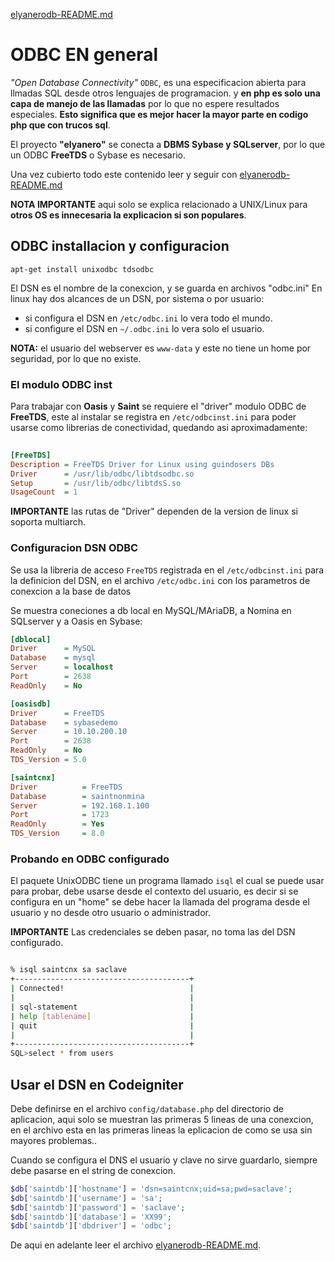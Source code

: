 [elyanerodb-README.md](elyanerodb-README.md)

# ODBC EN general

*"Open Database Connectivity"* `ODBC`, es una especificacion abierta para llmadas SQL desde otros lenguajes de programacion.
y **en php es solo una capa de manejo de las llamadas** por lo que no espere resultados especiales.
**Esto significa que es mejor hacer la mayor parte en codigo php que con trucos sql**.

El proyecto **"elyanero"** se conecta a **DBMS Sybase y SQLserver**, por lo que un ODBC **FreeTDS** o Sybase es necesario.

Una vez cubierto todo este contenido leer y seguir con [elyanerodb-README.md](elyanerodb-README.md)

**NOTA IMPORTANTE** aqui solo se explica relacionado a UNIX/Linux para **otros OS es innecesaria la explicacion si son populares**.

## ODBC installacion y configuracion

`apt-get install unixodbc tdsodbc`

El DSN es el nombre de la conexcion, y se guarda en archivos "odbc.ini" 
En linux hay dos alcances de un DSN, por sistema o por usuario:

* si configura el DSN en `/etc/odbc.ini` lo vera todo el mundo.
* si configure el DSN en `~/.odbc.ini` lo vera solo el usuario.

**NOTA:** el usuario del webserver es `www-data` y este no tiene un home por seguridad, por lo que no existe.

### El modulo ODBC inst

Para trabajar con **Oasis** y **Saint** se requiere el "driver" modulo ODBC de **FreeTDS**, este al instalar 
se registra en `/etc/odbcinst.ini` para poder usarse como librerias de conectividad, quedando asi aproximadamente:

``` ini
  
[FreeTDS]
Description	= FreeTDS Driver for Linux using guindosers DBs
Driver		= /usr/lib/odbc/libtdsodbc.so
Setup		= /usr/lib/odbc/libtdsS.so
UsageCount	= 1
```

**IMPORTANTE** las rutas de "Driver" dependen de la version de linux  si soporta multiarch.

### Configuracion DSN ODBC

Se usa la libreria de acceso `FreeTDS` registrada en el `/etc/odbcinst.ini` para la definicion del DSN, 
en el archivo `/etc/odbc.ini` con los parametros de conexcion a la base de datos 

Se muestra coneciones a db local en MySQL/MAriaDB, a Nomina en SQLserver y a Oasis en Sybase:

``` ini
[dblocal]
Driver		= MySQL
Database	= mysql
Server		= localhost
Port		= 2638
ReadOnly	= No

[oasisdb]
Driver		= FreeTDS
Database	= sybasedemo
Server		= 10.10.200.10
Port		= 2638
ReadOnly	= No
TDS_Version	= 5.0

[saintcnx]
Driver			= FreeTDS
Database		= saintnonmina
Server			= 192.168.1.100
Port			= 1723
ReadOnly		= Yes
TDS_Version		= 8.0
```

### Probando en ODBC configurado

El paquete UnixODBC tiene un programa llamado `isql` el cual se puede usar para probar, debe 
usarse desde el contexto del usuario, es decir si se configura en un "home" se debe hacer la 
llamada del programa desde el usuario y no desde otro usuario o administrador.

**IMPORTANTE** Las credenciales se deben pasar, no toma las del DSN configurado.

``` bash

% isql saintcnx sa saclave
+---------------------------------------+
| Connected!                            |
|                                       |
| sql-statement                         |
| help [tablename]                      |
| quit                                  |
|                                       |
+---------------------------------------+
SQL>select * from users
```

## Usar el DSN en Codeigniter

Debe definirse en el archivo `config/database.php` del directorio de aplicacion, aqui solo se muestran las 
primeras 5 lineas de una conexcion, en el archivo esta en las primeras lineas la eplicacion de como se usa
sin mayores problemas.. 

Cuando se configura el DNS el usuario y clave no sirve guardarlo, siempre debe pasarse en el string de conexcion.


``` php
$db['saintdb']['hostname'] = 'dsn=saintcnx;uid=sa;pwd=saclave';
$db['saintdb']['username'] = 'sa';
$db['saintdb']['password'] = 'saclave';
$db['saintdb']['database'] = 'XX99';
$db['saintdb']['dbdriver'] = 'odbc';

```

De aqui en adelante leer el archivo [elyanerodb-README.md](elyanerodb-README.md).

